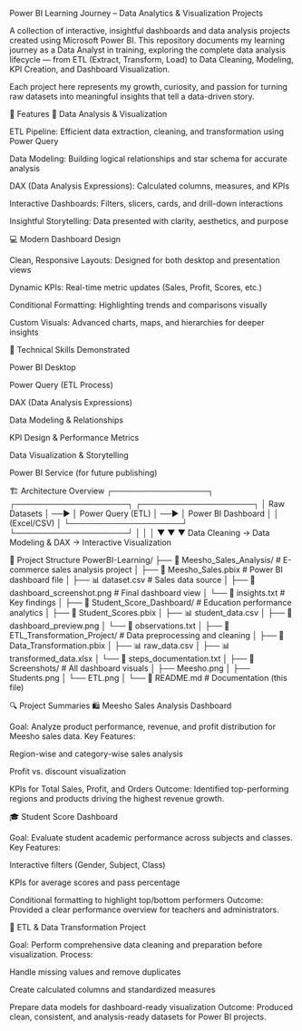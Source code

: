 Power BI Learning Journey – Data Analytics & Visualization Projects

A collection of interactive, insightful dashboards and data analysis projects created using Microsoft Power BI. This repository documents my learning journey as a Data Analyst in training, exploring the complete data analysis lifecycle — from ETL (Extract, Transform, Load) to Data Cleaning, Modeling, KPI Creation, and Dashboard Visualization.

Each project here represents my growth, curiosity, and passion for turning raw datasets into meaningful insights that tell a data-driven story.

🌟 Features
🧠 Data Analysis & Visualization

ETL Pipeline: Efficient data extraction, cleaning, and transformation using Power Query

Data Modeling: Building logical relationships and star schema for accurate analysis

DAX (Data Analysis Expressions): Calculated columns, measures, and KPIs

Interactive Dashboards: Filters, slicers, cards, and drill-down interactions

Insightful Storytelling: Data presented with clarity, aesthetics, and purpose

💻 Modern Dashboard Design

Clean, Responsive Layouts: Designed for both desktop and presentation views

Dynamic KPIs: Real-time metric updates (Sales, Profit, Scores, etc.)

Conditional Formatting: Highlighting trends and comparisons visually

Custom Visuals: Advanced charts, maps, and hierarchies for deeper insights

🔧 Technical Skills Demonstrated

Power BI Desktop

Power Query (ETL Process)

DAX (Data Analysis Expressions)

Data Modeling & Relationships

KPI Design & Performance Metrics

Data Visualization & Storytelling

Power BI Service (for future publishing)

🏗️ Architecture Overview
┌─────────────────┐     ┌────────────────────┐     ┌────────────────────┐
│   Raw Datasets   │ ──► │   Power Query (ETL) │ ──► │   Power BI Dashboard │
│   (Excel/CSV)    │     └────────────────────┘     └────────────────────┘
         │                     │                           │
         ▼                     ▼                           ▼
  Data Cleaning →  Data Modeling & DAX  →  Interactive Visualization

📁 Project Structure
PowerBI-Learning/
├── 📂 Meesho_Sales_Analysis/       # E-commerce sales analysis project
│   ├── 📄 Meesho_Sales.pbix        # Power BI dashboard file
│   ├── 📊 dataset.csv              # Sales data source
│   ├── 📸 dashboard_screenshot.png # Final dashboard view
│   └── 📝 insights.txt             # Key findings
│
├── 📂 Student_Score_Dashboard/     # Education performance analytics
│   ├── 📄 Student_Scores.pbix
│   ├── 📊 student_data.csv
│   ├── 📸 dashboard_preview.png
│   └── 📝 observations.txt
│
├── 📂 ETL_Transformation_Project/  # Data preprocessing and cleaning
│   ├── 📄 Data_Transformation.pbix
│   ├── 📊 raw_data.csv
│   ├── 📊 transformed_data.xlsx
│   └── 📝 steps_documentation.txt
│
├── 📁 Screenshots/                 # All dashboard visuals
│   ├── Meesho.png
│   ├── Students.png
│   └── ETL.png
│
└── 📄 README.md                    # Documentation (this file)

🔍 Project Summaries
🛍️ Meesho Sales Analysis Dashboard

Goal: Analyze product performance, revenue, and profit distribution for Meesho sales data.
Key Features:

Region-wise and category-wise sales analysis

Profit vs. discount visualization

KPIs for Total Sales, Profit, and Orders
Outcome: Identified top-performing regions and products driving the highest revenue growth.

🎓 Student Score Dashboard

Goal: Evaluate student academic performance across subjects and classes.
Key Features:

Interactive filters (Gender, Subject, Class)

KPIs for average scores and pass percentage

Conditional formatting to highlight top/bottom performers
Outcome: Provided a clear performance overview for teachers and administrators.

🔄 ETL & Data Transformation Project

Goal: Perform comprehensive data cleaning and preparation before visualization.
Process:

Handle missing values and remove duplicates

Create calculated columns and standardized measures

Prepare data models for dashboard-ready visualization
Outcome: Produced clean, consistent, and analysis-ready datasets for Power BI projects.
